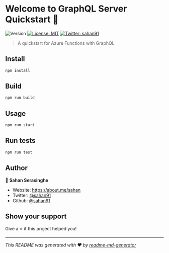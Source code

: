 # Welcome to GraphQL Server Quickstart 👋
![Version](https://img.shields.io/badge/version-1.0.0-blue.svg?cacheSeconds=2592000)
[![License: MIT](https://img.shields.io/badge/License-MIT-yellow.svg)](#)
[![Twitter: sahan91](https://img.shields.io/twitter/follow/sahan91.svg?style=social)](https://twitter.com/sahan91)

> A quickstart for Azure Functions with GraphQL

## Install

```sh
npm install
```

## Build

```sh
npm run build
```

## Usage

```sh
npm run start
```

## Run tests

```sh
npm run test
```

## Author

👤 **Sahan Serasinghe**

* Website: https://about.me/sahan
* Twitter: [@sahan91](https://twitter.com/sahan91)
* Github: [@sahan91](https://github.com/sahan91)

## Show your support

Give a ⭐️ if this project helped you!


***
_This README was generated with ❤️ by [readme-md-generator](https://github.com/kefranabg/readme-md-generator)_